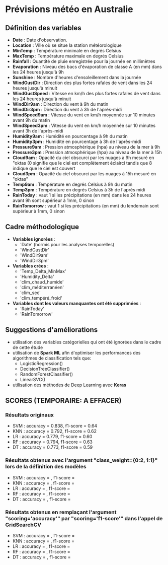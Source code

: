 # Prévisions météo en Australie

## Définition des variables
- **Date** : Date d'observation.
- **Location** : Ville où se situe la station météorologique
- **MinTemp** : Température minimale en degrés Celsius
- **MaxTemp** : Température maximale en degrés Celsius
- **Rainfall** : Quantité de pluie enregistrée pour la journée en millimètres
- **Evaporation** : Niveau des bacs d'évaporation de classe A (en mm) dans les 24 heures jusqu'à 9h
- **Sunshine** : Nombre d'heures d'ensoleillement dans la journée
- **WindGustDir** : Direction des plus fortes rafales de vent dans les 24 heures jusqu'à minuit
- **WindGustSpeed** : Vitesse en km/h des plus fortes rafales de vent dans les 24 heures jusqu'à minuit
- **WindDir9am** : Direction du vent à 9h du matin
- **WindDir3pm** : Direction du vent à 3h de l'après-midi
- **WindSpeed9am** : Vitesse du vent en km/h moyennée sur 10 minutes avant 9h du matin
- **WindSpeed3pm** : Vitesse du vent en km/h moyennée sur 10 minutes avant 3h de l'après-midi
- **Humidity9am** : Humidité en pourcentage à 9h du matin
- **Humidity3pm** : Humidité en pourcentage à 3h de l'après-midi
- **Pressure9am** : Pression atmosphérique (hpa) au niveau de la mer à 9h
- **Pressure3pm** : Pression atmosphérique (hpa) au niveau de la mer à 15h
- **Cloud9am** : Opacité du ciel obscurci par les nuages à 9h mesuré en "oktas (0 signifie que le ciel est complètement éclairci tandis que 8 indique que le ciel est couvert
- **Cloud3pm** : Opacité du ciel obscurci par les nuages à 15h mesuré en "oktas"
- **Temp9am** : Température en degrés Celsius à 9h du matin
- **Temp3pm** : Température en degrés Celsius à 3h de l'après midi
- **RainToday** : vaut 1 si les précipitations (en mm) dans les 24 heures avant 9h sont supérieur à 1mm, 0 sinon
- **RainTomorrow** : vaut 1 si les précipitations (en mm) du lendemain sont supérieur à 1mm, 0 sinon

## Cadre méthodologique
- **Variables ignorées** : 
    - 'Date' (hormis pour les analyses temporelles)
    - 'WindGustDir'
    - 'WindDir9am'
    - 'WindDir3pm'
- **Variables crées** :
    - 'Temp_Delta_MinMax'
    - 'Humidity_Delta'
    - 'clim_chaud_humide'
    - 'clim_méditerranéen'
    - 'clim_sec'
    - 'clim_tempéré_froid'
- **Variables dont les valeurs manquantes ont été supprimées** :
    - 'RainToday'
    - 'RainTomorrow'

## Suggestions d'améliorations
- utilisation des variables catégorielles qui ont été ignorées dans le cadre de cette étude
- utilisation de **Spark ML** afin d'optimiser les performances des algorithmes de classification tels que:
    - LogisticRegression() 
    - DecisionTreeClassifier()
    - RandomForestClassifier()
    - LinearSVC()
- utilisation des méthodes de Deep Learning avec **Keras** 
    
## SCORES (TEMPORAIRE: A EFFACER)
### Résultats originaux
- SVM : accuracy = 0.838, f1-score = 0.64
- KNN : accuracy = 0.792, f1-score = 0.62
- LR : accuracy = 0.779, f1-score = 0.60
- RF : accuracy = 0.794, f1-score = 0.63
- DT : accuracy = 0.773, f1-score = 0.59

### Résultats obtenus avec l'argument "class_weight={0:2, 1:1}" lors de la définition des modèles
- SVM : accuracy = , f1-score = 
- KNN : accuracy = , f1-score = 
- LR : accuracy = , f1-score = 
- RF : accuracy = , f1-score = 
- DT : accuracy = , f1-score = 

### Résultats obtenus en remplaçant l'argument "scoring='accuracy'" par "scoring='f1-score'" dans l'appel de GridSearchCV
- SVM : accuracy = , f1-score = 
- KNN : accuracy = , f1-score = 
- LR : accuracy = , f1-score = 
- RF : accuracy = , f1-score = 
- DT : accuracy = , f1-score = 
